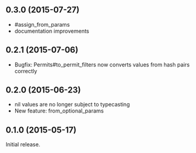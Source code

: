 ## 0.3.0 (2015-07-27)

* #assign_from_params
* documentation improvements

## 0.2.1 (2015-07-06)

* Bugfix: Permits#to_permit_filters now converts values from hash pairs correctly

## 0.2.0 (2015-06-23)

* nil values are no longer subject to typecasting
* New feature: from_optional_params

## 0.1.0 (2015-05-17)

Initial release.

